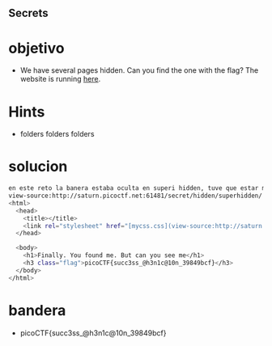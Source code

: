 ## Secrets

# objetivo
- We have several pages hidden. Can you find the one with the flag? The website is running [here](http://saturn.picoctf.net:61481/).


# Hints
- folders folders folders

# solucion
``` bash 
en este reto la banera estaba oculta en superi hidden, tuve que estar modificando la ruta hasta encontrar la bandera
view-source:http://saturn.picoctf.net:61481/secret/hidden/superhidden/
<html>
  <head>
    <title></title>
    <link rel="stylesheet" href="[mycss.css](view-source:http://saturn.picoctf.net:61481/secret/hidden/superhidden/mycss.css)" />
  </head>

  <body>
    <h1>Finally. You found me. But can you see me</h1>
    <h3 class="flag">picoCTF{succ3ss_@h3n1c@10n_39849bcf}</h3>
  </body>
</html>
```
# bandera
- picoCTF{succ3ss_@h3n1c@10n_39849bcf}